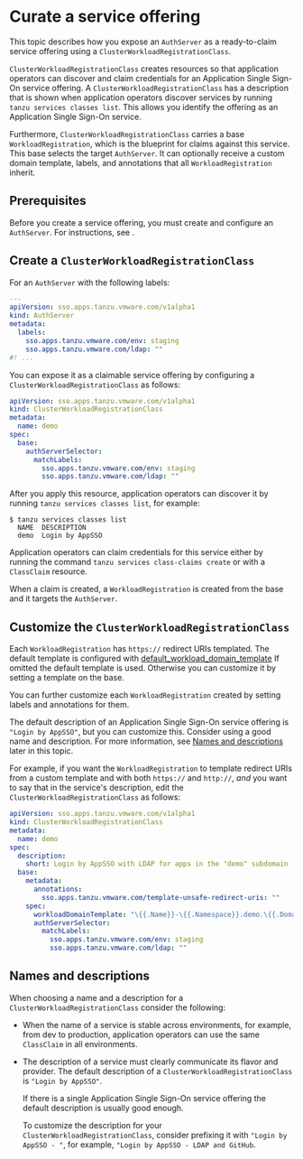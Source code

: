 # Curate a service offering

This topic describes how you expose an `AuthServer` as a ready-to-claim service
offering using a `ClusterWorkloadRegistrationClass`.

`ClusterWorkloadRegistrationClass` creates resources so that application
operators can discover and claim credentials for an Application Single Sign-On service offering.
A `ClusterWorkloadRegistrationClass` has a description that is shown
when application operators discover services by running `tanzu services classes list`.
This allows you identify the offering as an Application Single Sign-On service.

Furthermore, `ClusterWorkloadRegistrationClass` carries a base
`WorkloadRegistration`, which is the blueprint for claims against this service.
This base selects the target `AuthServer`. It can optionally receive a custom
domain template, labels, and annotations that all `WorkloadRegistration` inherit.

## <a id="prerequisites"></a>Prerequisites

Before you create a service offering, you must create and configure an `AuthServer`.
For instructions, see []().
<!-- there are many topics for configuring an AuthServer. which ones are they? work out how to link to them. should it be a subsection? -->

## <a id="create"></a>Create a `ClusterWorkloadRegistrationClass`

For an `AuthServer` with the following labels:

```yaml
---
apiVersion: sso.apps.tanzu.vmware.com/v1alpha1
kind: AuthServer
metadata:
  labels:
    sso.apps.tanzu.vmware.com/env: staging
    sso.apps.tanzu.vmware.com/ldap: ""
#! ...
```

You can expose it as a claimable service offering by configuring a `ClusterWorkloadRegistrationClass`
as follows:

```yaml
apiVersion: sso.apps.tanzu.vmware.com/v1alpha1
kind: ClusterWorkloadRegistrationClass
metadata:
  name: demo
spec:
  base:
    authServerSelector:
      matchLabels:
        sso.apps.tanzu.vmware.com/env: staging
        sso.apps.tanzu.vmware.com/ldap: ""
```

After you apply this resource, application operators can discover it by running `tanzu services classes list`,
for example:

```console
$ tanzu services classes list
  NAME  DESCRIPTION
  demo  Login by AppSSO
```

Application operators can claim credentials for this service either by running the command
`tanzu services class-claims create` or with a `ClassClaim` resource.

When a claim is created, a `WorkloadRegistration` is created from the base and it targets the `AuthServer`.

## <a id="customize"></a>Customize the `ClusterWorkloadRegistrationClass`

Each `WorkloadRegistration` has `https://` redirect URIs templated. The
default template is configured with
[default_workload_domain_template](../../reference/package-configuration.hbs.md#default_workload_domain_template)
If omitted the default template is used. Otherwise you can customize it by
setting a template on the base.

You can further customize each `WorkloadRegistration` created by
setting labels and annotations for them.

The default description of an Application Single Sign-On service offering is `"Login by AppSSO"`,
but you can customize this. Consider using a good name and description.
For more information, see [Names and descriptions](#names-and-descriptions) later in this topic.

For example, if you want the `WorkloadRegistration` to template redirect
URIs from a custom template and with both `https://` and `http://`, _and_ you
want to say that in the service's description, edit the
`ClusterWorkloadRegistrationClass` as follows:

```yaml
apiVersion: sso.apps.tanzu.vmware.com/v1alpha1
kind: ClusterWorkloadRegistrationClass
metadata:
  name: demo
spec:
  description:
    short: Login by AppSSO with LDAP for apps in the "demo" subdomain
  base:
    metadata:
      annotations:
        sso.apps.tanzu.vmware.com/template-unsafe-redirect-uris: ""
    spec:
      workloadDomainTemplate: "\{{.Name}}-\{{.Namespace}}.demo.\{{.Domain}}"
      authServerSelector:
        matchLabels:
          sso.apps.tanzu.vmware.com/env: staging
          sso.apps.tanzu.vmware.com/ldap: ""
```

## <a id="name-and-desc"></a>Names and descriptions

When choosing a name and a description for a `ClusterWorkloadRegistrationClass`
consider the following:

- When the name of a service is stable across environments, for example, from dev to
  production, application operators can use the same `ClassClaim` in all environments.

- The description of a service must clearly communicate its flavor and provider.
  The default description of a `ClusterWorkloadRegistrationClass` is `"Login by AppSSO"`.

  If there is a single Application Single Sign-On service offering the default description is
  usually good enough.

  To customize the description for your `ClusterWorkloadRegistrationClass`,
  consider prefixing it with `"Login by AppSSO - "`, for example, `"Login by AppSSO - LDAP and GitHub`.
